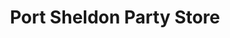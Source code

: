 ---
title: "Port Sheldon Party Store"
url: /west-olive/port-sheldon-party-store/
shop: Lebensmittel
---
